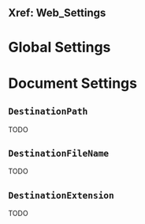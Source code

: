Xref: Web_Settings
---
<?! Include "../framework/usage/settings.md" /?>

# Global Settings

# Document Settings

## `DestinationPath`

TODO

## `DestinationFileName`

TODO

## `DestinationExtension`

TODO